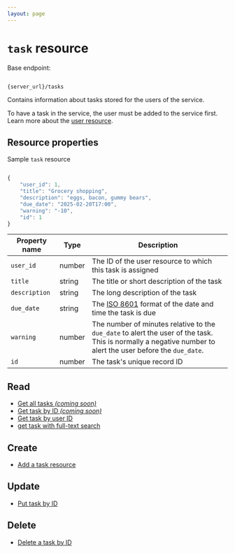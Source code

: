 ```yaml
---
layout: page
---
```


# `task` resource

Base endpoint:

```shell

{server_url}/tasks
```

Contains information about tasks stored for the users of the service.

To have a task in the service, the user must be added to
the service first. Learn more about the [user resource](user.md).

## Resource properties

Sample `task` resource

```js

{
    "user_id": 1,
    "title": "Grocery shopping",
    "description": "eggs, bacon, gummy bears",
    "due_date": "2025-02-20T17:00",
    "warning": "-10",
    "id": 1
}
```

| Property name | Type | Description |
| ------------- | ----------- | ----------- |
| `user_id` | number | The ID of the user resource to which this task is assigned |
| `title` | string | The title or short description of the task |
| `description` | string | The long description of the task|
| `due_date` | string | The [ISO 8601](https://en.wikipedia.org/wiki/ISO_8601) format of the date and time the task is due |
| `warning` | number | The number of minutes relative to the `due_date` to alert the user of the task. This is normally a negative number to alert the user before the `due_date`.|
| `id` | number | The task's unique record ID |

## Read

* [Get all tasks _(coming soon)_](#resource-properties)
* [Get task by ID _(coming soon)_](#resource-properties)
* [Get task by user ID](./tasks-get-tasks-by-user-id.md)
* [get task with full-text search](./tasks-get-tasks-with-search)

## Create

* [Add a task resource](./tasks-add-a-task.md)

## Update

* [Put task by ID](./tasks-put-task-by-id.md)

## Delete

* [Delete a task by ID](./tasks-delete-id.md)
